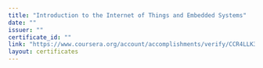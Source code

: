 ```yaml
---
title: "Introduction to the Internet of Things and Embedded Systems"
date: ""
issuer: ""
certificate_id: ""
link: "https://www.coursera.org/account/accomplishments/verify/CCR4LLK39C7H"
layout: certificates
---
```

